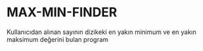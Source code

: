 # MAX-MIN-FINDER
Kullanıcıdan alınan sayının dizikeki en yakın minimum ve en yakın maksimum değerini bulan program
